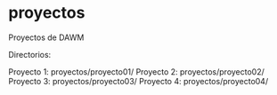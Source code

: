 # proyectos
Proyectos de DAWM

Directorios:

Proyecto 1:
proyectos/proyecto01/
Proyecto 2:
proyectos/proyecto02/
Proyecto 3:
proyectos/proyecto03/
Proyecto 4:
proyectos/proyecto04/
